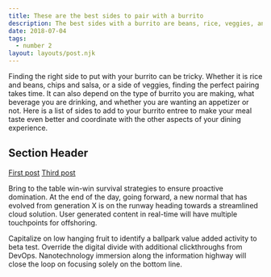 ```yaml
---
title: These are the best sides to pair with a burrito
description: The best sides with a burrito are beans, rice, veggies, and salsa.
date: 2018-07-04
tags:
  - number 2
layout: layouts/post.njk
---
```

Finding the right side to put with your burrito can be tricky. Whether it is rice and beans, chips and salsa, or a side of veggies, finding the perfect pairing takes time. It can also depend on the type of burrito you are making, what beverage you are drinking, and whether you are wanting an appetizer or not. Here is a list of sides to add to your burrito entree to make your meal taste even better and coordinate with the other aspects of your dining experience. 

## Section Header

<a href="{{ '/posts/firstpost/' | url }}">First post</a>
<a href="{{ '/posts/thirdpost/' | url }}">Third post</a>

Bring to the table win-win survival strategies to ensure proactive domination. At the end of the day, going forward, a new normal that has evolved from generation X is on the runway heading towards a streamlined cloud solution. User generated content in real-time will have multiple touchpoints for offshoring.

Capitalize on low hanging fruit to identify a ballpark value added activity to beta test. Override the digital divide with additional clickthroughs from DevOps. Nanotechnology immersion along the information highway will close the loop on focusing solely on the bottom line.
